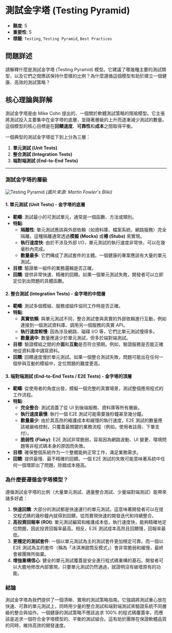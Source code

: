 # 測試金字塔 (Testing Pyramid)

- **難度**: 5
- **重要性**: 5
- **標籤**: `Testing`, `Testing Pyramid`, `Best Practices`

## 問題詳述

請解釋什麼是測試金字塔 (Testing Pyramid) 模型。它建議了哪幾種主要的測試類型，以及它們之間應該保持什麼樣的比例？為什麼遵循這個模型有助於建立一個健康、高效的測試策略？

## 核心理論與詳解

測試金字塔是由 Mike Cohn 提出的、一個關於軟體測試策略的隱喻模型。它主張將測試投入主要集中在金字塔的底層，並隨著層級的上升而逐漸減少測試的數量。這個模型的核心目標是在**回饋速度**、**可靠性**和**成本**之間取得平衡。

一個典型的測試金字塔從下到上分為三層：

1.  **單元測試 (Unit Tests)**
2.  **整合測試 (Integration Tests)**
3.  **端對端測試 (End-to-End Tests)**

---

### 測試金字塔的層級

![Testing Pyramid](https://martinfowler.com/bliki/images/testPyramid/test-pyramid.png)
*(圖片來源: Martin Fowler's Bliki)*

#### 1. 單元測試 (Unit Tests) - 金字塔的底層

-   **範疇**: 測試最小的可測試單元，通常是一個函數、方法或類別。
-   **特點**:
    -   **隔離性**: 單元測試應該與外部依賴（如資料庫、檔案系統、網路服務）完全隔離。這種隔離通常透過**模擬 (Mocks)** 或**樁 (Stubs)** 來實現。
    -   **執行速度快**: 由於不涉及外部 I/O，單元測試的執行速度非常快，可以在幾毫秒內完成。
    -   **數量最多**: 它們構成了測試套件的主體。一個健康的專案應該有大量的單元測試。
-   **目標**: 驗證單一組件的業務邏輯是否正確。
-   **回饋**: 提供非常快速、精確的回饋。如果一個單元測試失敗，開發者可以立即定位到出問題的具體函數。

#### 2. 整合測試 (Integration Tests) - 金字塔的中間層

-   **範疇**: 測試多個模組、服務或組件協同工作時是否正確。
-   **特點**:
    -   **真實依賴**: 與單元測試不同，整合測試會與真實的外部依賴進行互動，例如連接到一個測試資料庫、調用另一個服務的真實 API。
    -   **執行速度較慢**: 因為涉及網路、磁碟 I/O 等，它們比單元測試慢得多。
    -   **數量適中**: 數量應遠少於單元測試，但多於端對端測試。
-   **目標**: 驗證模組之間的**介面**和**互動**是否符合預期。例如，驗證服務是否能正確地從資料庫中讀寫資料。
-   **回饋**: 回饋速度慢於單元測試。如果一個整合測試失敗，問題可能出在任何一個參與互動的模組中，定位問題的難度更高。

#### 3. 端對端測試 (End-to-End Tests / E2E Tests) - 金字塔的頂層

-   **範疇**: 從使用者的角度出發，模擬一個完整的真實場景，測試整個應用程式的工作流程。
-   **特點**:
    -   **完全整合**: 測試涵蓋了從 UI 到後端服務、資料庫等所有層級。
    -   **執行速度最慢**: 執行一個 E2E 測試可能需要幾秒鐘甚至幾分鐘。
    -   **數量最少**: 由於其高昂的維護成本和緩慢的執行速度，E2E 測試的數量應該被嚴格控制，只覆蓋最關鍵的業務流程（例如，使用者註冊、下單支付）。
    -   **脆弱性 (Flaky)**: E2E 測試非常脆弱，容易因為網路波動、UI 變更、環境問題等非程式碼本身的原因而失敗。
-   **目標**: 確保整個系統作为一个整體能夠正常工作，滿足業務需求。
-   **回饋**: 提供最慢、最不精確的回饋。一個 E2E 測試的失敗可能意味著系統中任何一個環節出了問題，除錯成本極高。

### 為什麼要遵循金字塔模型？

遵循測試金字塔的比例（大量單元測試、適量整合測試、少量端對端測試）能帶來諸多好處：

1.  **快速回饋**: 大部分的測試都是快速運行的單元測試。這意味著開發者可以在提交程式碼的幾秒鐘內就得到回饋，從而實現快速的開發迭代和持續整合。
2.  **高投資回報率 (ROI)**: 單元測試編寫和維護成本低，執行速度快，能夠精確地定位問題，因此投資回報率最高。相反，E2E 測試成本高昂且回饋慢，回報率最低。
3.  **更穩定的測試套件**: 一個以單元測試為主的測試套件更加穩定可靠。而一個以 E2E 測試為主的套件（稱為「冰淇淋甜筒反模式」）會非常脆弱和緩慢，最終會被團隊所拋棄。
4.  **增強重構信心**: 健全的單元測試覆蓋是安全進行程式碼重構的基石。開發者可以大膽地修改內部實現，只要單元測試仍然通過，就證明沒有破壞原有的功能。

### 結論

測試金字塔為我們提供了一個清晰、實用的測試策略指南。它強調將測試重心放在快速、可靠的單元測試上，同時用少量的整合測試和端對端測試來驗證系統不同層級的整合與協作。一個健康的測試策略不應該追求 100% 的程式碼覆蓋率，而應該是追求一個符合金字塔模型的、平衡的測試組合。這有助於團隊在保證軟體品質的同時，維持高效的開發速度。
